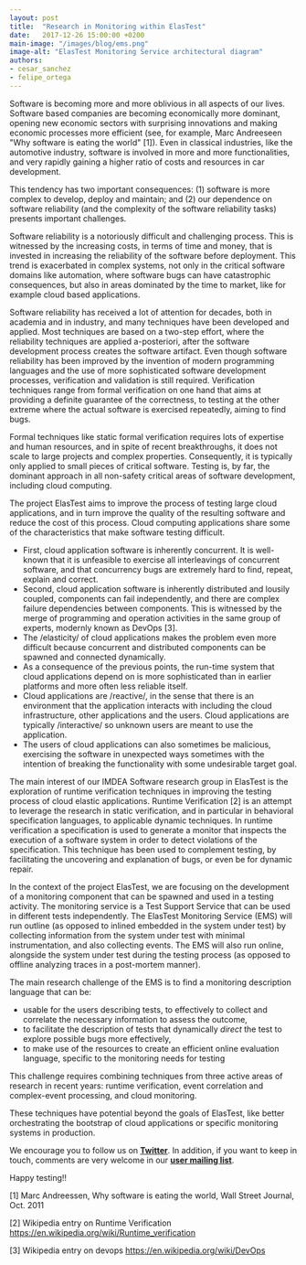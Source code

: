 ```yaml
---
layout: post
title:  "Research in Monitoring within ElasTest"
date:   2017-12-26 15:00:00 +0200
main-image: "/images/blog/ems.png"
image-alt: "ElasTest Monitoring Service architectural diagram"
authors:
- cesar_sanchez
- felipe_ortega
---
```


Software is becoming more and more oblivious in all aspects of our lives. Software based companies are becoming economically more dominant, opening new economic sectors with surprising innovations and making economic processes more efficient (see, for example, Marc Andreeseen "Why software is eating the world" [1]). Even in classical industries, like the automotive industry, software is involved in more and more functionalities, and very rapidly gaining a higher ratio of costs and resources in car development.

This tendency has two important consequences: (1) software is more complex to develop, deploy and maintain; and (2) our dependence on software reliability (and the complexity of the software reliability tasks)  presents important challenges.

Software reliability is a notoriously difficult and challenging process.  This is witnessed by the increasing costs, in terms of time and money, that is invested in increasing the reliability of the software before deployment. This trend is exacerbated in complex systems, not only in the critical software domains like automation, where software bugs can have catastrophic consequences, but also in areas dominated by the time to market, like for example cloud based applications.

Software reliability has received a lot of attention for decades, both in academia and in industry, and many techniques have been developed and applied.  Most techniques are based on a two-step effort, where the reliability techniques are applied a-posteriori, after the software development process creates the software artifact.  Even though software reliability has been improved by the invention of modern programming languages and the use of more sophisticated software development processes, verification and validation is still required.  Verification techniques range from formal verification on one hand that aims at providing a definite guarantee of the correctness, to testing at the other extreme where the actual software is exercised repeatedly, aiming to find bugs.

Formal techniques like static formal verification requires lots of expertise and human resources, and in spite of recent breakthroughs, it does not scale to large projects and complex properties. Consequently, it is typically only applied to small pieces of critical software. Testing is, by far, the dominant approach in all non-safety critical areas of software development, including cloud computing.

The project ElasTest aims to improve the process of testing large cloud applications, and in turn improve the quality of the resulting software and reduce the cost of this process.  Cloud computing applications share some of the characteristics that make software testing difficult.
- First, cloud application software is inherently concurrent. It is
  well-known that it is unfeasible to exercise all interleavings of
  concurrent software, and that concurrency bugs are extremely hard to
  find, repeat, explain and correct.
- Second, cloud application software is inherently distributed and
  lousily coupled, components can fail independently, and there are
  complex failure dependencies between components. This is witnessed by
  the merge of programming and operation activities in the same group of
  experts, modernly known as DevOps [3].
- The /elasticity/ of cloud applications makes the problem even more
  difficult because concurrent and distributed components can be
  spawned and connected dynamically.
- As a consequence of the previous points, the run-time system that
  cloud applications depend on is more sophisticated than in earlier
  platforms and more often less reliable itself.
- Cloud applications are /reactive/, in the sense that there is an environment
  that the application interacts with including the cloud infrastructure, other
  applications and  the users. Cloud applications are typically /interactive/
  so unknown users are meant to use the application.
- The users of cloud applications can also sometimes be malicious,
  exercising the software in unexpected ways sometimes with the
  intention of breaking the functionality with some undesirable target
  goal.
  
The main interest of our IMDEA Software research group in ElasTest is the exploration of runtime verification techniques in improving the testing process of cloud elastic applications. Runtime Verification [2] is an attempt to leverage the research in static verification, and in particular in behavioral specification languages, to applicable dynamic techniques. In runtime verification a specification is used to generate a monitor that inspects the execution of a software system in order to detect violations of the specification. This technique has been used to complement testing, by facilitating the uncovering and explanation of bugs, or even be for dynamic repair.

In the context of the project ElasTest, we are focusing on the development of a monitoring component that can be spawned and used in a testing activity. The monitoring service is a Test Support Service that can be used in different tests independently.  The ElasTest Monitoring Service (EMS) will run outline (as opposed to inlined embedded in the system under test) by collecting information from the system under test with minimal instrumentation, and also collecting events. The EMS will also run online, alongside the system under test during the testing process (as opposed to offline analyzing traces in a post-mortem manner). 

The main research challenge of the EMS is to find a monitoring description language that can be:
- usable for the users describing tests, to effectively to collect and
  correlate the necessary information to assess the outcome,
- to facilitate the description of tests that dynamically
  *direct* the test to explore possible bugs more effectively,
- to make use of the resources to create an efficient online
  evaluation language, specific to the monitoring needs for testing

This challenge requires combining techniques from three active areas of research in recent years: runtime verification, event correlation and complex-event processing, and cloud monitoring.

These techniques have potential beyond the goals of ElasTest, like better orchestrating the bootstrap of cloud applications or specific monitoring systems in production.

We encourage you to follow us on [**Twitter**](https://twitter.com/elastestio). In addition, if you want to keep in touch, comments are very welcome in our [**user mailing list**](https://groups.google.com/forum/#!forum/elastest-users).

Happy testing!!

[1] Marc Andreessen, Why software is eating the world, Wall Street Journal, Oct. 2011

[2] Wikipedia entry on Runtime Verification https://en.wikipedia.org/wiki/Runtime_verification

[3] Wikipedia entry on devops https://en.wikipedia.org/wiki/DevOps
